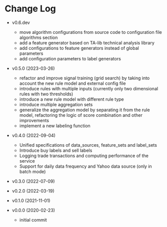 # Change Log

* v0.6.dev
  * move algorithm configurations from source code to configuration file algorithms section
  * add a feature generator based on TA-lib technical analysis library
  * add configurations to feature generators instead of global parameters
  * add configuration parameters to label generators

* v0.5.0 (2023-03-26)
  * refactor and improve signal training (grid search) by taking into account the new rule model and external config file 
  * introduce rules with multiple inputs (currently only two dimensional rules with two thresholds)
  * introduce a new rule model with different rule type 
  * introduce multiple aggregation sets
  * generalize the aggregation model by separating it from the rule model, refactoring the logic of score combination and other improvements
  * implement a new labeling function

* v0.4.0 (2022-09-04)
  * Unified specifications of data_sources, feature_sets and label_sets
  * Introduce buy labels and sell labels
  * Logging trade transactions and computing performance of the service
  * Support for daily data frequency and Yahoo data source (only in batch mode) 

* v0.3.0 (2022-07-09)

* v0.2.0 (2022-03-19)

* v0.1.0 (2021-11-01)

* v0.0.0 (2020-02-23)
  * initial commit
